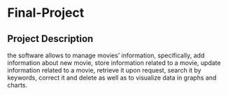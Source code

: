 # Final-Project
## Project Description
 the software allows to manage movies’ information, 
 specifically, add information about new movie, store 
 information related to a movie, update information related 
 to a movie, retrieve it upon request, search it by keywords, 
 correct it and delete as well as to visualize data in graphs 
 and charts. 
